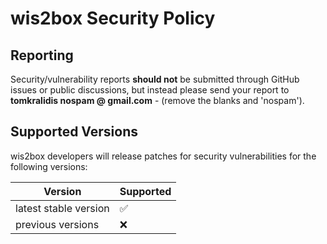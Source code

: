 # wis2box Security Policy

## Reporting

Security/vulnerability reports **should not** be submitted through GitHub issues or public discussions, but instead please send your report 
to **tomkralidis nospam @ gmail.com** - (remove the blanks and 'nospam').  

## Supported Versions

wis2box developers will release patches for security vulnerabilities for the following versions:

| Version | Supported          |
| ------- | ------------------ |
| latest stable version | :white_check_mark: |
| previous versions | :x:                |
